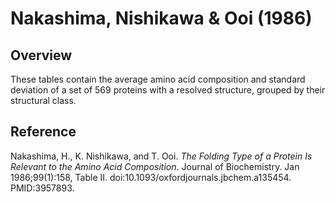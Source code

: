 # Nakashima, Nishikawa & Ooi (1986)

## Overview

These tables contain the average amino acid composition and standard deviation
of a set of 569 proteins with a resolved structure, grouped by their structural
class.

## Reference

Nakashima, H., K. Nishikawa, and T. Ooi.
*The Folding Type of a Protein Is Relevant to the Amino Acid Composition*.
Journal of Biochemistry. Jan 1986;99(1):158, Table II.
doi:10.1093/oxfordjournals.jbchem.a135454. PMID:3957893.

